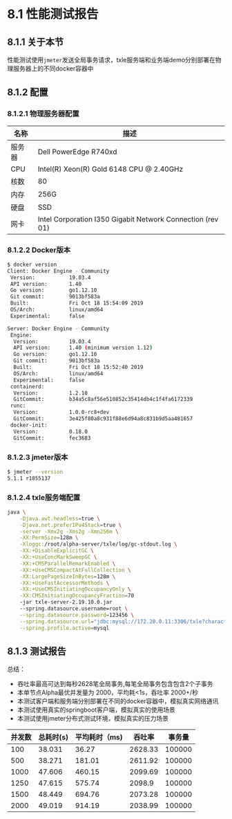 # 8.1 性能测试报告
## 8.1.1 关于本节
性能测试使用`jmeter`发送全局事务请求，txle服务端和业务端demo分别部署在物理服务器上的不同docker容器中

## 8.1.2 配置
### 8.1.2.1 物理服务器配置
| 名称     | 描述                                                       |
| -------- | --------------------------------------------------------- |
| 服务器   | Dell PowerEdge R740xd                                      |
| CPU      | Intel(R) Xeon(R) Gold 6148 CPU @ 2.40GHz                  |
| 核数     | 80                                                         |
| 内存     | 256G                                                       |
| 硬盘     | SSD                                                        |
| 网卡     | Intel Corporation I350 Gigabit Network Connection (rev 01) |

### 8.1.2.2 Docker版本
```bash
$ docker version
Client: Docker Engine - Community
 Version:           19.03.4
 API version:       1.40
 Go version:        go1.12.10
 Git commit:        9013bf583a
 Built:             Fri Oct 18 15:54:09 2019
 OS/Arch:           linux/amd64
 Experimental:      false

Server: Docker Engine - Community
 Engine:
  Version:          19.03.4
  API version:      1.40 (minimum version 1.12)
  Go version:       go1.12.10
  Git commit:       9013bf583a
  Built:            Fri Oct 18 15:52:40 2019
  OS/Arch:          linux/amd64
  Experimental:     false
 containerd:
  Version:          1.2.10
  GitCommit:        b34a5c8af56e510852c35414db4c1f4fa6172339
 runc:
  Version:          1.0.0-rc8+dev
  GitCommit:        3e425f80a8c931f88e6d94a8c831b9d5aa481657
 docker-init:
  Version:          0.18.0
  GitCommit:        fec3683
```

### 8.1.2.3 jmeter版本
```bash
$ jmeter --version
5.1.1 r1855137
```

### 8.1.2.4 txle服务端配置
```bash
java \
    -Djava.awt.headless=true \
    -Djava.net.preferIPv4Stack=true \
    -server -Xmx2g -Xms2g -Xmn256m \
    -XX:PermSize=128m \
    -Xloggc:/root/alpha-server/txle/log/gc-stdout.log \
    -XX:+DisableExplicitGC \
    -XX:+UseConcMarkSweepGC \
    -XX:+CMSParallelRemarkEnabled \
    -XX:+UseCMSCompactAtFullCollection \
    -XX:LargePageSizeInBytes=128m \
    -XX:+UseFastAccessorMethods \
    -XX:+UseCMSInitiatingOccupancyOnly \
    -XX:CMSInitiatingOccupancyFraction=70
    -jar txle-server-2.19.10.0.jar
    --spring.datasource.username=root \
    --spring.datasource.password=123456 \
    --spring.datasource.url="jdbc:mysql://172.20.0.11:3306/txle?characterEncoding=utf-8" \
    --spring.profile.active=mysql
```

## 8.1.3 测试报告
总结：
+ 吞吐率最高可达到每秒2628笔全局事务,每笔全局事务包含包含2个子事务
+ 本单节点Alpha最优并发量为 2000，平均耗<1s，吞吐率 2000+/秒
+ 本测试客户端和服务端分别部署在不同的docker容器中，模拟真实网络通讯
+ 本测试使用真实的springboot客户端，模拟真实的使用场景
+ 本测试使用jmeter分布式测试环境，模拟真实的压力场景

|  并发数 | 总耗时(s) | 平均耗时（ms) | 吞吐率 | 事务量 |
| ------- | --------- | ------------- | ------- | ------ |
| 100     | 38.031    | 36.27         | 2628.33 | 100000 |
| 500     | 38.271    | 181.01        | 2611.92 | 100000 |
| 1000    | 47.606    | 460.15        | 2099.69 | 100000 |
| 1250    | 47.615    | 575.74        | 2098.9  | 100000 |
| 1500    | 48.449    | 694.76        | 2073.28 | 100000 |
| 2000    | 49.019    | 914.19        | 2038.99 | 100000 |
